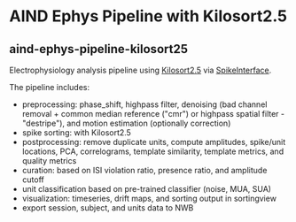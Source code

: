 # AIND Ephys Pipeline with Kilosort2.5
## aind-ephys-pipeline-kilosort25

Electrophysiology analysis pipeline using [Kilosort2.5](https://github.com/MouseLand/Kilosort/tree/v2.5) via [SpikeInterface](https://github.com/SpikeInterface/spikeinterface).

The pipeline includes:

- preprocessing: phase_shift, highpass filter, denoising (bad channel removal + common median reference ("cmr") or highpass spatial filter - "destripe"), and motion estimation (optionally correction)
- spike sorting: with Kilosort2.5
- postprocessing: remove duplicate units, compute amplitudes, spike/unit locations, PCA, correlograms, template similarity, template metrics, and quality metrics
- curation: based on ISI violation ratio, presence ratio, and amplitude cutoff
- unit classification based on pre-trained classifier (noise, MUA, SUA)
- visualization: timeseries, drift maps, and sorting output in sortingview
- export session, subject, and units data to NWB